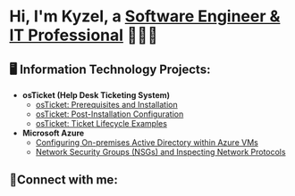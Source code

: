<h1>Hi, I'm Kyzel, a <a href="https://linkedin.com/in/Josh"> Software Engineer & IT Professional</a> 👨🏽‍💻</h1>

<h2>🖥️ Information Technology Projects:</h2>

- <b>osTicket (Help Desk Ticketing System)</b>
  - [osTicket: Prerequisites and Installation](https://github.com/kriversmims/osticket-prereqs)
  - [osTicket: Post-Installation Configuration](https://github.com/kriversmims/post-install-config)
  - [osTicket: Ticket Lifecycle Examples](https://github.com/kriversmims/ticket-lifecycle)
- <b>Microsoft Azure</b>
  - [Configuring On-premises Active Directory within Azure VMs](https://github.com/kriversmims/configure-ad)
  - [Network Security Groups (NSGs) and Inspecting Network Protocols](https://github.com/kriversmims/azure-network-protocols)

<h2>🤳Connect with me:</h2>

